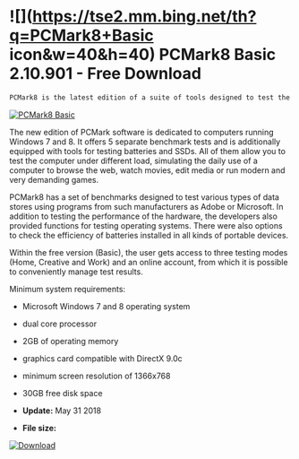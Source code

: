 # ![](https://tse2.mm.bing.net/th?q=PCMark8+Basic icon&w=40&h=40) PCMark8 Basic 2.10.901 - Free Download

```sh
PCMark8 is the latest edition of a suite of tools designed to test the performance of computers, laptops and tablets. Using it, we will carefully examine the performance of any workstation, check the capabilities of the underlying hardware components and even the battery.
```
[![PCMark8 Basic](https://gallery.dpcdn.pl/imgc/Tools/31929/g_-_420x350_1.5_-_x20131022121156_0.png)](https://softexe.net/win/system/diagnostics-tests/pcmark8-basic:pRpgR.html)

The new edition of PCMark software is dedicated to computers running Windows 7 and 8. It offers 5 separate benchmark tests and is additionally equipped with tools for testing batteries and SSDs. All of them allow you to test the computer under different load, simulating the daily use of a computer to browse the web, watch movies, edit media or run modern and very demanding games.
 
 PCMark8 has a set of benchmarks designed to test various types of data stores using programs from such manufacturers as Adobe or Microsoft. In addition to testing the performance of the hardware, the developers also provided functions for testing operating systems. There were also options to check the efficiency of batteries installed in all kinds of portable devices.
 
 Within the free version (Basic), the user gets access to three testing modes (Home, Creative and Work) and an online account, from which it is possible to conveniently manage test results.
 
 Minimum system requirements:
 
 
 - Microsoft Windows 7 and 8 operating system 
 - dual core processor 
 - 2GB of operating memory 
 - graphics card compatible with DirectX 9.0c 
 - minimum screen resolution of 1366x768 
 - 30GB free disk space


- **Update:** May 31 2018
- **File size:** 

[![Download](https://cdn.softexe.net/static/img/download.png)](https://softexe.net/win/system/diagnostics-tests/pcmark8-basic:pRpgR.html)

